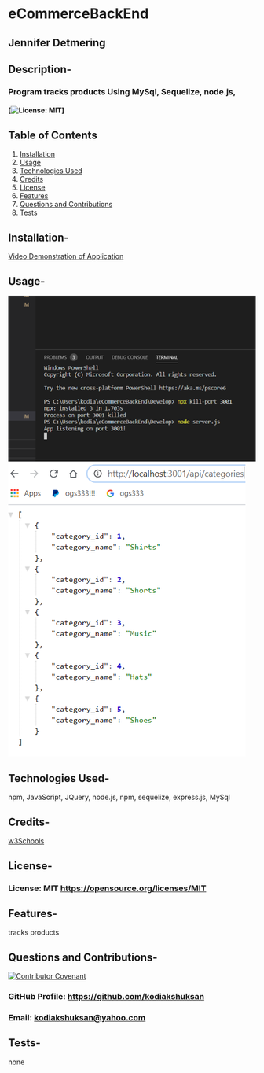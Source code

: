 # eCommerceBackEnd

## Jennifer Detmering

## Description-

### Program tracks products Using MySql, Sequelize, node.js,

#### [![License: MIT](https://img.shields.io/badge/License-MIT-yellow.svg)]

## Table of Contents

1. [Installation](#installation)
2. [Usage](#usage)
3. [Technologies Used](#technologies_used)
4. [Credits](#credits)
5. [License](#license)
6. [Features](#features)
7. [Questions and Contributions](#questions_and_contributions)
8. [Tests](#tests)

## Installation-

[Video Demonstration of Application](https://drive.google.com/file/d/1PP1dSz6AWwLDwaTHyxa_hMCjJKdAlEq6/view)

## Usage-

![shows server running](assets/pic1.png)
![shows get route functioning](assets/pic2.png)

## Technologies Used-

npm, JavaScript, JQuery, node.js, npm, sequelize, express.js, MySql

## Credits-

[w3Schools](https://www.w3Schools.com)

## License-

### License: MIT https://opensource.org/licenses/MIT

## Features-

tracks products

## Questions and Contributions-

[![Contributor Covenant](https://img.shields.io/badge/Contributor%20Covenant-2.0-4baaaa.svg)](code_of_conduct.md)

### GitHub Profile: https://github.com/kodiakshuksan

### Email: kodiakshuksan@yahoo.com

## Tests-

none
